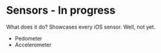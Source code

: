 # Sensors - In progress

What does it do? Showcases every iOS sensor. Well, not yet.
- Pedometer
- Accelerometer
